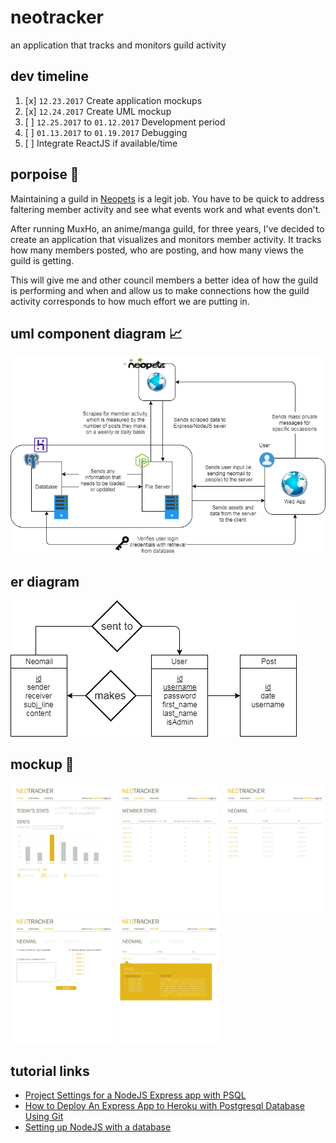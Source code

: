 # neotracker
an application that tracks and monitors guild activity

## dev timeline
1. [x] `12.23.2017` Create application mockups
2. [x] `12.24.2017` Create UML mockup
3. [ ] `12.25.2017` to `01.12.2017` Development period
4. [ ] `01.13.2017` to `01.19.2017` Debugging
5. [ ] Integrate ReactJS if available/time

## porpoise 🐬 
Maintaining a guild in [Neopets](http://www.neopets.com) is a legit job. You have to be quick to address faltering member activity and see what events work and what events don't.

After running MuxHo, an anime/manga guild, for three years, I've decided to create an application that visualizes and monitors member activity. It tracks how many members posted, who are posting, and how many views the guild is getting.

This will give me and other council members a better idea of how the guild is performing and when and allow us to make connections how the guild activity corresponds to how much effort we are putting in.

## uml component diagram 📈
![uml component diagram](assets/img/mockup/diagram.png)

## er diagram
![ER diagram](assets/img/mockup/ER%20diagram.png)

## mockup 🎨
<img src="assets/img/mockup/homepage.png" width="165px"> <img src="assets/img/mockup/memberspage.png" width="165px"> <img src="assets/img/mockup/neomailpage.png" width="165px"> <img src="assets/img/mockup/createneomailpage.png" width="165px"> <img src="assets/img/mockup/neomailcontentpage.png" width="165px">

## tutorial links
- [Project Settings for a NodeJS Express app with PSQL](https://medium.com/@HalahSalih/project-settings-for-an-express-app-with-knex-16959517b53b)
- [How to Deploy An Express App to Heroku with Postgresql Database Using Git](https://medium.com/@HalahSalih/how-to-deploy-an-express-app-to-heroku-with-postgresql-database-using-git-266e100d59ff)
- [Setting up NodeJS with a database](https://hackernoon.com/setting-up-node-js-with-a-database-part-1-3f2461bdd77f)
